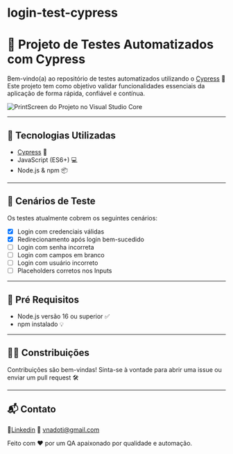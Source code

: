 # login-test-cypress

# 🧪 Projeto de Testes Automatizados com Cypress

Bem-vindo(a) ao repositório de testes automatizados utilizando o [Cypress](https://www.cypress.io/) 🚀
Este projeto tem como objetivo validar funcionalidades essenciais da aplicação de forma rápida, confiável e contínua.


<img src="https://i.ibb.co/d4q6dqJS/Screenshot-1.png" alt="PrintScreen do Projeto no Visual Studio Core" border="0" />

---

## 🧰 Tecnologias Utilizadas

- [Cypress](https://docs.cypress.io/) 🌿  
- JavaScript (ES6+) 💻  
- Node.js & npm 📦  

---

## 🧪 Cenários de Teste

Os testes atualmente cobrem os seguintes cenários:

- [x] Login com credenciais válidas
- [x] Redirecionamento após login bem-sucedido
- [ ] Login com senha incorreta
- [ ] Login com campos em branco
- [ ] Login com usuário incorreto
- [ ] Placeholders corretos nos Inputs

--- 

## 📝 Pré Requisitos 

- Node.js versão 16 ou superior ✅
- npm instalado 💡

--- 

## 🙋‍♂️ Constribuições

Contribuições são bem-vindas! Sinta-se à vontade para abrir uma issue ou enviar um pull request 🛠️

--- 

## 📬 Contato

🔗[Linkedin](https://www.linkedin.com/in/victornadoti/ )
📧 [vnadoti@gmail.com](mailto:vnadoti@gmail.com)

Feito com ❤️ por um QA apaixonado por qualidade e automação.
